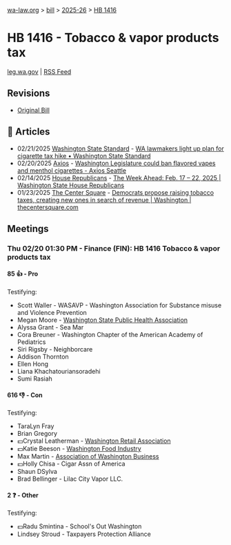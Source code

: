 [wa-law.org](/) > [bill](/bill/) > [2025-26](/bill/2025-26/) > [HB 1416](/bill/2025-26/hb/1416/)

# HB 1416 - Tobacco & vapor products tax
[leg.wa.gov](https://app.leg.wa.gov/billsummary?BillNumber=1416&Year=2025&Initiative=false) | [RSS Feed](./rss.xml)

## Revisions
* [Original Bill](1/)

## 📰 Articles
* 02/21/2025 [Washington State Standard](/org/washington_state_standard/) - [WA lawmakers light up plan for cigarette tax hike • Washington State Standard](https://washingtonstatestandard.com/2025/02/21/wa-lawmakers-light-up-plan-for-cigarette-tax-hike/#:~:text=House%20Bill%201416)
* 02/20/2025 [Axios](/org/axios/) - [Washington Legislature could ban flavored vapes and menthol cigarettes - Axios Seattle](https://www.axios.com/local/seattle/2025/02/20/vaping-flavors-ban-washington-state-menthol#:~:text=taxes)
* 02/14/2025 [House Republicans](/org/house_republicans/) - [The Week Ahead: Feb. 17 – 22, 2025 | Washington State House Republicans](https://houserepublicans.wa.gov/week/the-week-ahead-feb-17-22-2025/#:~:text=HB%201416)
* 01/23/2025 [The Center Square](/org/the_center_square/) - [Democrats propose raising tobacco taxes, creating new ones in search of revenue | Washington | thecentersquare.com](https://www.thecentersquare.com/washington/article_6f1ff232-d9d6-11ef-b05d-8bbc2efa5d73.html#:~:text=House%20Bill%201416)

## Meetings
### Thu 02/20 01:30 PM - Finance (FIN): HB 1416 Tobacco & vapor products tax
#### 85 👍 - Pro
Testifying:
* Scott Waller - WASAVP - Washington Association for Substance misuse and Violence Prevention
* Megan Moore - [Washington State Public Health Association](/org/washington_state_public_health_association/)
* Alyssa Grant - Sea Mar
* Cora Breuner - Washington Chapter of the American Academy of Pediatrics
* Siri Rigsby - Neighborcare
* Addison Thornton
* Ellen Hong
* Liana Khachatouriansoradehi
* Sumi Rasiah

#### 616 👎 - Con
Testifying:
* TaraLyn Fray
* Brian Gregory
* 💵Crystal Leatherman - [Washington Retail Association](/org/washington_retail_association/)
* 💵Katie Beeson - [Washington Food Industry](/org/washington_food_industry/)
* Max Martin - [Association of Washington Business](/org/association_of_washington_business/)
* 💵Holly Chisa - Cigar Assn of America
* Shaun DSylva
* Brad Bellinger - Lilac City Vapor LLC.

#### 2 ❓ - Other
Testifying:
* 💵Radu Smintina - School's Out Washington
* Lindsey Stroud - Taxpayers Protection Alliance
